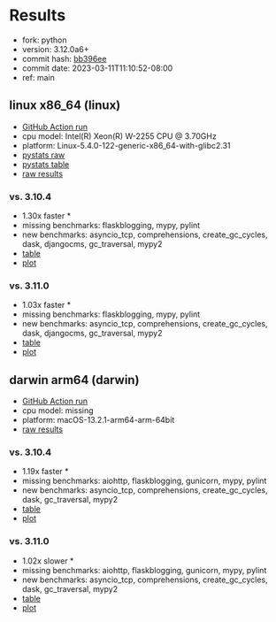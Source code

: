 # Results

- fork: python
- version: 3.12.0a6+
- commit hash: [bb396ee](https://github.com/python/cpython/commit/bb396ee)
- commit date: 2023-03-11T11:10:52-08:00
- ref: main

## linux x86_64 (linux)

- [GitHub Action run](https://github.com/faster-cpython/benchmarking/actions/runs/4394889240)
- cpu model: Intel(R) Xeon(R) W-2255 CPU @ 3.70GHz
- platform: Linux-5.4.0-122-generic-x86_64-with-glibc2.31
- [pystats raw](bm-20230311-linux-x86_64-python-main-3.12.0a6%2B-bb396ee-pystats.json)
- [pystats table](bm-20230311-linux-x86_64-python-main-3.12.0a6%2B-bb396ee-pystats.md)
- [raw results](bm-20230311-linux-x86_64-python-main-3.12.0a6%2B-bb396ee.json)

### vs. 3.10.4

- 1.30x faster \*
- missing benchmarks: flaskblogging, mypy, pylint
- new benchmarks: asyncio_tcp, comprehensions, create_gc_cycles, dask, djangocms, gc_traversal, mypy2
- [table](bm-20230311-linux-x86_64-python-main-3.12.0a6%2B-bb396ee-vs-3.10.4.md)
- [plot](bm-20230311-linux-x86_64-python-main-3.12.0a6%2B-bb396ee-vs-3.10.4.png)

### vs. 3.11.0

- 1.03x faster \*
- missing benchmarks: flaskblogging, mypy, pylint
- new benchmarks: asyncio_tcp, comprehensions, create_gc_cycles, dask, djangocms, gc_traversal, mypy2
- [table](bm-20230311-linux-x86_64-python-main-3.12.0a6%2B-bb396ee-vs-3.11.0.md)
- [plot](bm-20230311-linux-x86_64-python-main-3.12.0a6%2B-bb396ee-vs-3.11.0.png)

## darwin arm64 (darwin)

- [GitHub Action run](https://github.com/faster-cpython/benchmarking/actions/runs/4394889240)
- cpu model: missing
- platform: macOS-13.2.1-arm64-arm-64bit
- [raw results](bm-20230311-darwin-arm64-python-main-3.12.0a6%2B-bb396ee.json)

### vs. 3.10.4

- 1.19x faster \*
- missing benchmarks: aiohttp, flaskblogging, gunicorn, mypy, pylint
- new benchmarks: asyncio_tcp, comprehensions, create_gc_cycles, dask, gc_traversal, mypy2
- [table](bm-20230311-darwin-arm64-python-main-3.12.0a6%2B-bb396ee-vs-3.10.4.md)
- [plot](bm-20230311-darwin-arm64-python-main-3.12.0a6%2B-bb396ee-vs-3.10.4.png)

### vs. 3.11.0

- 1.02x slower \*
- missing benchmarks: aiohttp, flaskblogging, gunicorn, mypy, pylint
- new benchmarks: asyncio_tcp, comprehensions, create_gc_cycles, dask, gc_traversal, mypy2
- [table](bm-20230311-darwin-arm64-python-main-3.12.0a6%2B-bb396ee-vs-3.11.0.md)
- [plot](bm-20230311-darwin-arm64-python-main-3.12.0a6%2B-bb396ee-vs-3.11.0.png)

